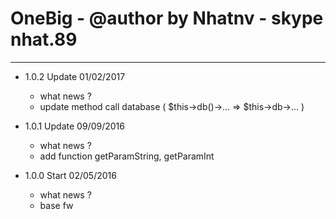 # OneBig - @author by Nhatnv - skype nhat.89
------------------------------

 - 1.0.2 Update 01/02/2017
  	+ what news ?
   + update method call database ( $this->db()->... => $this->db->... )
   
 - 1.0.1 Update 09/09/2016
  	+ what news ?
   + add function getParamString, getParamInt
 
   
 - 1.0.0 Start 02/05/2016
  	+ what news ?
   + base fw
